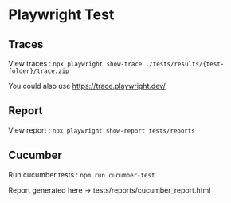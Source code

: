 # Playwright Test

## Traces

View traces : `npx playwright show-trace ./tests/results/{test-folder}/trace.zip`

You could also use https://trace.playwright.dev/

## Report

View report : `npx playwright show-report tests/reports`

## Cucumber

Run cucumber tests : `npm run cucumber-test`

Report generated here -> tests/reports/cucumber_report.html

